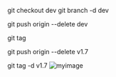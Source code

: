  git checkout dev
 git branch -d dev


git push origin --delete dev

 git tag 

 git push origin --delete v1.7

git tag -d v1.7
![myimage](https://img.freepik.com/free-vector/little-cute-cat-cartoon-character_1308-140198.jpg?w=360)
